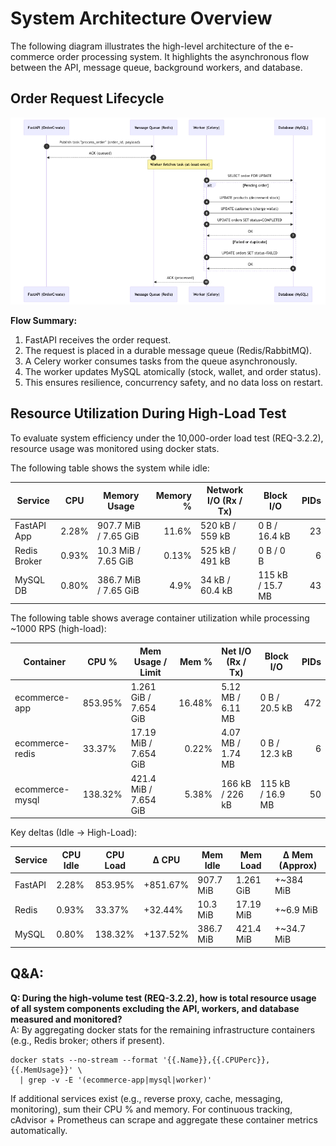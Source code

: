 # System Architecture Overview

The following diagram illustrates the high-level architecture of the e-commerce order processing system. It highlights the asynchronous flow between the API, message queue, background workers, and database.

## Order Request Lifecycle

![api_lifecycle](lifecycle.png)

**Flow Summary:**
1. FastAPI receives the order request.
2. The request is placed in a durable message queue (Redis/RabbitMQ).
3. A Celery worker consumes tasks from the queue asynchronously.
4. The worker updates MySQL atomically (stock, wallet, and order status).
5. This ensures resilience, concurrency safety, and no data loss on restart.


## Resource Utilization During High-Load Test

To evaluate system efficiency under the 10,000-order load test (REQ-3.2.2), resource usage was monitored using docker stats.

The following table shows the system while idle:

| Service      | CPU    | Memory Usage          | Memory % | Network I/O (Rx / Tx) | Block I/O        | PIDs |
|--------------|--------|-----------------------|---------:|-----------------------|------------------|-----:|
| FastAPI App  | 2.28%  | 907.7 MiB / 7.65 GiB  | 11.6%    | 520 kB / 559 kB       | 0 B / 16.4 kB    | 23   |
| Redis Broker | 0.93%  | 10.3 MiB / 7.65 GiB   | 0.13%    | 525 kB / 491 kB       | 0 B / 0 B        | 6    |
| MySQL DB     | 0.80%  | 386.7 MiB / 7.65 GiB  | 4.9%     | 34 kB / 60.4 kB       | 115 kB / 15.7 MB | 43   |

The following table shows average container utilization while processing ~1000 RPS (high-load):

| Container          | CPU %    | Mem Usage / Limit     | Mem %  | Net I/O (Rx / Tx)  | Block I/O        | PIDs |
|--------------------|----------|------------------------|-------:|--------------------|------------------|-----:|
| ecommerce-app      | 853.95%  | 1.261 GiB / 7.654 GiB  | 16.48% | 5.12 MB / 6.11 MB  | 0 B / 20.5 kB    | 472  |
| ecommerce-redis    | 33.37%   | 17.19 MiB / 7.654 GiB  | 0.22%  | 4.07 MB / 1.74 MB  | 0 B / 12.3 kB    | 6    |
| ecommerce-mysql    | 138.32%  | 421.4 MiB / 7.654 GiB  | 5.38%  | 166 kB / 226 kB    | 115 kB / 16.9 MB | 50   |

Key deltas (Idle → High-Load):

| Service   | CPU Idle | CPU Load | Δ CPU     | Mem Idle    | Mem Load     | Δ Mem (Approx) |
|-----------|----------|----------|-----------|-------------|--------------|----------------|
| FastAPI   | 2.28%    | 853.95%  | +851.67%  | 907.7 MiB   | 1.261 GiB    | +~384 MiB      |
| Redis     | 0.93%    | 33.37%   | +32.44%   | 10.3 MiB    | 17.19 MiB    | +~6.9 MiB      |
| MySQL     | 0.80%    | 138.32%  | +137.52%  | 386.7 MiB   | 421.4 MiB    | +~34.7 MiB     |



## Q&A:

**Q: During the high-volume test (REQ-3.2.2), how is total resource usage of all system components excluding the API, workers, and database measured and monitored?**  
A: By aggregating docker stats for the remaining infrastructure containers (e.g., Redis broker; others if present).
```
docker stats --no-stream --format '{{.Name}},{{.CPUPerc}},{{.MemUsage}}' \
  | grep -v -E '(ecommerce-app|mysql|worker)'
```
If additional services exist (e.g., reverse proxy, cache, messaging, monitoring), sum their CPU % and memory. For continuous tracking, cAdvisor + Prometheus can scrape and aggregate these container metrics automatically.
